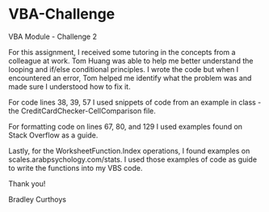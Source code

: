 # VBA-Challenge
VBA Module - Challenge 2

For this assignment, I received some tutoring in the concepts from a colleague at work. Tom Huang was able to help me better understand the looping and if/else conditional principles. I wrote the code but when I encountered an error, Tom helped me identify what the problem was and made sure I understood how to fix it.

For code lines 38, 39, 57 I used snippets of code from an example in class - the CreditCardChecker-CellComparison file.

For formatting code on lines 67, 80, and 129 I used examples found on Stack Overflow as a guide.

Lastly, for the WorksheetFunction.Index operations, I found examples on scales.arabpsychology.com/stats. I used those examples of code as guide to write the functions into my VBS code.

Thank you!

Bradley Curthoys
